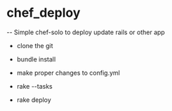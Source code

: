 chef_deploy
===========

-- Simple chef-solo to deploy update rails or other app 

- clone the git

- bundle install

- make proper changes to config.yml

- rake --tasks

- rake deploy




